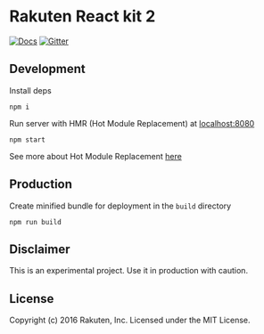 # Rakuten React kit 2

[![Docs](https://img.shields.io/badge/docs-wiki-blue.svg)](https://github.com/rakuten-frontend/rakuten-react-kit/wiki)
[![Gitter](https://img.shields.io/gitter/room/rakuten-frontend/rakuten-react-kit.svg?style=flat)](https://gitter.im/rakuten-frontend/rakuten-react-kit)

## Development

Install deps
```
npm i
```

Run server with HMR (Hot Module Replacement) at [localhost:8080](http://localhost:8080)

```
npm start
```
See more about Hot Module Replacement [here](https://webpack.github.io/docs/hot-module-replacement.html)

## Production

Create minified bundle for deployment in the `build` directory

```
npm run build
```
## Disclaimer
This is an experimental project. Use it in production with caution.

## License

Copyright (c) 2016 Rakuten, Inc. Licensed under the MIT License.
